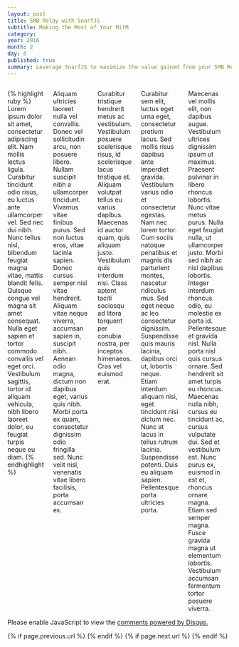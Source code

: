 ```yaml
---
layout: post
title: SMB Relay with SnarfJS
subtitle: Making the Most of Your MitM
category:
year: 2016
month: 2
day: 8
published: true
summary: Leverage SnarfJS to maximize the value gained from your SMB Relaying, especially without Local Admin
---
```

     
<div class="row">  
     <div class="span9 columns">

{% highlight ruby %}
Lorem ipsum dolor sit amet, consectetur adipiscing elit. Nam mollis lectus ligula. Curabitur tincidunt odio risus, eu luctus ante ullamcorper vel. Sed nec dui nibh. Nunc tellus nisl, bibendum feugiat magna vitae, mattis blandit felis. Quisque congue vel magna sit amet consequat. Nulla eget sapien et tortor commodo convallis vel eget orci. Vestibulum sagittis, tortor id aliquam vehicula, nibh libero laoreet dolor, eu feugiat turpis neque eu diam.
{% endhighlight %}

<p>Aliquam ultricies laoreet nulla vel convallis. Donec vel sollicitudin arcu, non posuere libero. Nullam suscipit nibh a ullamcorper tincidunt. Vivamus vitae finibus purus. Sed non luctus eros, vitae lacinia sapien. Donec cursus semper nisl vitae hendrerit. Aliquam vitae neque viverra, accumsan sapien in, suscipit nibh. Aenean odio magna, dictum non dapibus eget, varius quis nibh. Morbi porta ex quam, consectetur dignissim odio fringilla sed. Nunc velit nisl, venenatis vitae libero facilisis, porta accumsan ex.

<p>Curabitur tristique hendrerit metus ac vestibulum. Vestibulum posuere scelerisque risus, id scelerisque lacus tristique et. Aliquam volutpat tellus eu varius dapibus. Maecenas id auctor quam, quis aliquam justo. Vestibulum quis interdum nisi. Class aptent taciti sociosqu ad litora torquent per conubia nostra, per inceptos himenaeos. Cras vel euismod erat.

<p>Curabitur sem elit, luctus eget urna eget, consectetur pretium lacus. Sed mollis risus dapibus ante imperdiet gravida. Vestibulum varius odio et consectetur egestas. Nam nec lorem tortor. Cum sociis natoque penatibus et magnis dis parturient montes, nascetur ridiculus mus. Sed eget neque ac leo consectetur dignissim. Suspendisse quis mauris lacinia, dapibus orci ut, lobortis neque. Etiam interdum aliquam nisi, eget tincidunt nisi dictum nec. Nunc at lacus in tellus rutrum lacinia. Suspendisse potenti. Duis eu aliquam sapien. Pellentesque porta ultricies porta.

<p>Maecenas vel mollis elit, non dapibus augue. Vestibulum ultrices dignissim ipsum ut maximus. Praesent pulvinar in libero rhoncus lobortis. Nunc vitae metus purus. Nulla eget feugiat nulla, ut ullamcorper justo. Morbi sed nibh ac nisl dapibus lobortis. Integer interdum rhoncus odio, eu molestie ex porta id. Pellentesque et gravida nisl. Nulla porta nisl quis cursus ornare. Sed hendrerit sit amet turpis eu rhoncus. Maecenas nulla nibh, cursus eu tincidunt ac, cursus vulputate dui. Sed et vestibulum est. Nunc purus ex, euismod in est et, rhoncus ornare magna. Etiam sed semper magna. Fusce gravida magna ut elementum lobortis. Vestibulum accumsan fermentum tortor posuere viverra.

     </div>

</div>
<div id="disqus_thread"></div>
<script type="text/javascript">
    /* * * CONFIGURATION VARIABLES * * */
    var disqus_shortname = 'bluscreenofjeff';
    
    /* * * DON'T EDIT BELOW THIS LINE * * */
    (function() {
        var dsq = document.createElement('script'); dsq.type = 'text/javascript'; dsq.async = true;
        dsq.src = '//' + disqus_shortname + '.disqus.com/embed.js';
        (document.getElementsByTagName('head')[0] || document.getElementsByTagName('body')[0]).appendChild(dsq);
    })();
</script>
<noscript>Please enable JavaScript to view the <a href="https://disqus.com/?ref_noscript" rel="nofollow">comments powered by Disqus.</a></noscript>
<div class="row">
     <div class="span9 column">
          <p class="pull-right">{% if page.previous.url %} <a href="{{page.previous.url}}" title="Previous Post: {{page.previous.title}}"><i class="icon-chevron-left"></i></a>     {% endif %}   {% if page.next.url %}    <a href="{{page.next.url}}" title="Next Post: {{page.next.title}}"><i class="icon-chevron-right"></i></a>     {% endif %} </p>  
     </div>
</div>
<script>
  (function(i,s,o,g,r,a,m){i['GoogleAnalyticsObject']=r;i[r]=i[r]||function(){
  (i[r].q=i[r].q||[]).push(arguments)},i[r].l=1*new Date();a=s.createElement(o),
  m=s.getElementsByTagName(o)[0];a.async=1;a.src=g;m.parentNode.insertBefore(a,m)
  })(window,document,'script','//www.google-analytics.com/analytics.js','ga');

  ga('create', 'UA-61938642-1', 'auto');
  ga('send', 'pageview');

</script>